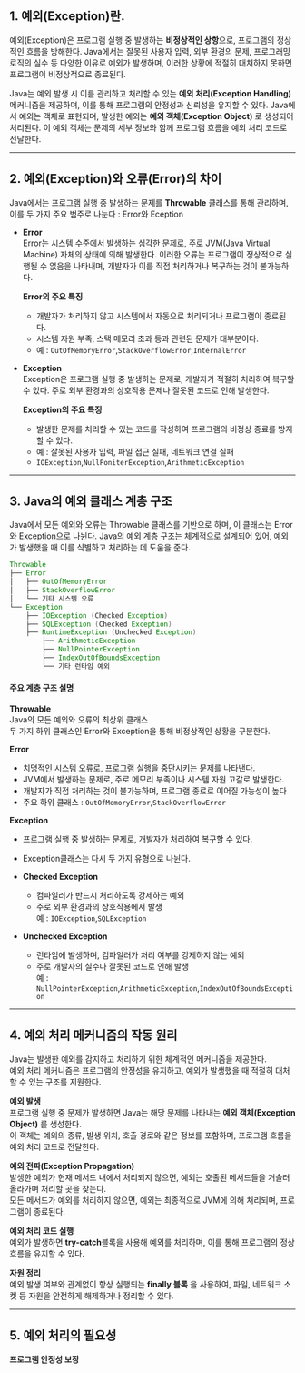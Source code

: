 ## 1. 예외(Exception)란.
예외(Exception)은 프로그램 실행 중 발생하는 **비정상적인 상항**으로, 프로그램의 정상적인 흐름을 방해한다.
Java에서는 잘못된 사용자 입력, 외부 환경의 문제, 프로그래밍 로직의 실수 등 다양한 이유로 예외가 발생하며, 이러한 상황에 적절히 대처하지 못하면 프로그램이 비정상적으로 종료된다.

Java는 예외 발생 시 이를 관리하고 처리할 수 있는 **예외 처리(Exception Handling)** 메커니즘을 제공하며, 이를 통해 프로그램의 안정성과 신뢰성을 유지할 수 있다.
Java에서 예외는 객체로 표현되며, 발생한 예외는 **예외 객체(Exception Object)** 로 생성되어 처리된다. 이 예외 객체는 문제의 세부 정보와 함께 프로그램 흐름을 예외 처리 코드로 전달한다.

---------------------
## 2. 예외(Exception)와 오류(Error)의 차이
Java에서는 프로그램 실행 중 발생하는 문제를 **Throwable** 클래스를 통해 관리하며, 이를 두 가지 주요 범주로 나눈다 : Error와 Eception

+ **Error**</br>
  Error는 시스템 수준에서 발생하는 심각한 문제로, 주로 JVM(Java Virtual Machine) 자체의 상태에 의해 발생한다.
  이러한 오류는 프로그램이 정상적으로 실행될 수 없음을 나타내며, 개발자가 이를 직접 처리하거나 복구하는 것이 불가능하다.</br>
  
  **Error의 주요 특징**</br>
  + 개발자가 처리하지 않고 시스템에서 자동으로 처리되거나 프로그램이 종료된다.
  + 시스템 자원 부족, 스택 메모리 초과 등과 관련된 문제가 대부분이다.
  + 예 : ```OutOfMemoryError```,```StackOverflowError```,```InternalError```

+ **Exception**</br>
  Exception은 프로그램 실행 중 발생하는 문제로, 개발자가 적절히 처리하여 복구할 수 있다.
  주로 외부 환경과의 상호작용 문제나 잘못된 코드로 인해 발생한다.

  **Exception의 주요 특징**</br>
  + 발생한 문제를 처리할 수 있는 코드를 작성하여 프로그램의 비정상 종료를 방지할 수 있다.
  + 예 : 잘못된 사용자 입력, 파일 접근 실패, 네트워크 연결 실패
  + ```IOException```,```NullPoniterException```,```ArithmeticException```

------------------------
## 3. Java의 예외 클래스 계층 구조
Java에서 모든 예외와 오류는 Throwable 클래스를 기반으로 하며, 이 클래스는 Error와 Exception으로 나뉜다.
Java의 예외 계층 구조는 체계적으로 설계되어 있어, 예외가 발생했을 때 이를 식별하고 처리하는 데 도움을 준다.
```java
Throwable
├── Error
│   ├── OutOfMemoryError
│   ├── StackOverflowError
│   └── 기타 시스템 오류
└── Exception
    ├── IOException (Checked Exception)
    ├── SQLException (Checked Exception)
    ├── RuntimeException (Unchecked Exception)
        ├── ArithmeticException
        ├── NullPointerException
        ├── IndexOutOfBoundsException
        └── 기타 런타임 예외
```
#### 주요 계층 구조 설명
**Throwable**<br>
Java의 모든 예외와 오류의 최상위 클래스</br>
두 가지 하위 클래스인 Error와 Exception을 통해 비정상적인 상황을 구분한다.

**Error**<br>
+ 치명적인 시스템 오류로, 프로그램 실행을 중단시키는 문제를 나타낸다.</br>
+ JVM에서 발생하는 문제로, 주로 메모리 부족이나 시스템 자원 고갈로 발생한다.<br>
+ 개발자가 직접 처리하는 것이 불가능하며, 프로그램 종료로 이어질 가능성이 높다<br>
+ 주요 하위 클래스 : ```OutOfMemoryError```,```StackOverflowError```

**Exception**<br>
+ 프로그램 실행 중 발생하는 문제로, 개발자가 처리하여 복구할 수 있다.<br>
+ Exception클래스는 다시 두 가지 유형으로 나뉜다.<br>

+ **Checked Exception**
  + 컴파일러가 반드시 처리하도록 강제하는 예외<br>
  + 주로 외부 환경과의 상호작용에서 발생<br>
  예 : ```IOException```,```SQLException```

+ **Unchecked Exception**
  + 런타임에 발생하며, 컴파일러가 처리 여부를 강제하지 않는 예외<br>
  + 주로 개발자의 실수나 잘못된 코드로 인해 발생<br>
  예 : ```NullPointerException```,```ArithmeticException```,```IndexOutOfBoundsException```

------------------
## 4. 예외 처리 메커니즘의 작동 원리
Java는 발생한 예외를 감지하고 처리하기 위한 체계적인 메커니즘을 제공한다.<br>
예외 처리 메커니즘은 프로그램의 안정성을 유지하고, 예외가 발생했을 때 적절히 대처할 수 있는 구조를 지원한다.

**예외 발생**<br>
프로그램 실행 중 문제가 발생하면 Java는 해당 문제를 나타내는 **예외 객체(Exception Object)** 를 생성한다.<br>
이 객체는 예외의 종류, 발생 위치, 호출 경로와 같은 정보를 포함하며, 프로그램 흐름을 예외 처리 코드로 전달한다.

**예외 전파(Exception Propagation)** <br>
발생한 예외가 현재 메서드 내에서 처리되지 않으면, 예외는 호출된 메서드들을 거슬러 올라가며 처리할 곳을 찾는다.<br>
모든 메서드가 예외를 처리하지 않으면, 예외는 최종적으로 JVM에 의해 처리되며, 프로그램이 종료된다.

**예외 처리 코드 실행** <br>
예외가 발생하면 **try-catch**블록을 사용해 예외를 처리하며, 이를 통해 프로그램의 정상 흐름을 유지할 수 있다.

**자원 정리** <br>
예외 발생 여부와 관계없이 항상 실행되는 **finally 블록** 을 사용하여, 파일, 네트워크 소켓 등 자원을 안전하게 해제하거나 정리할 수 있다.

------------------

## 5. 예외 처리의 필요성

**프로그램 안정성 보장**<br>

